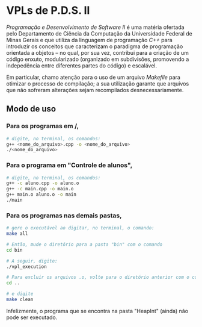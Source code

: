 # VPLs de P.D.S. II

*Programação e Desenvolvimento de Software II* é uma matéria ofertada pelo Departamento de Ciência da Computação da Universidade Federal de Minas Gerais 
e que utiliza da linguagem de programação *C++* para introduzir os conceitos que caracterizam o paradigma de programação orientada a objetos – no qual, por sua vez, 
contribui para a criação de um código enxuto, modularizado (organizado em subdivisões, promovendo a indepedência entre diferentes partes do código) e escalável.

Em particular, chamo atenção para o uso de um arquivo *Makefile* para otimizar o processo de compilação; a sua utilização garante que arquivos que não sofreram alterações sejam recompilados desnecessariamente.

## Modo de uso

### Para os programas em /,

```bash
# digite, no terminal, os comandos:
g++ <nome_do_arquivo>.cpp -o <nome_do_arquivo>
./<nome_do_arquivo>
```

### Para o programa em "Controle de alunos",

```bash
# digite, no terminal, os comandos:
g++ -c aluno.cpp -o aluno.o
g++ -c main.cpp -o main.o
g++ main.o aluno.o -o main
./main
```

### Para os programas nas demais pastas,

```bash
# gere o executável ao digitar, no terminal, o comando:
make all
```

```bash
# Então, mude o diretório para a pasta "bin" com o comando
cd bin
```

```bash
# A seguir, digite:
./vpl_execution
```

```bash
# Para excluir os arquivos .o, volte para o diretório anterior com o comando
cd ..
```

```bash
# e digite 
make clean
```

Infelizmente, o programa que se encontra na pasta "HeapInt" (ainda) não pode ser executado.
